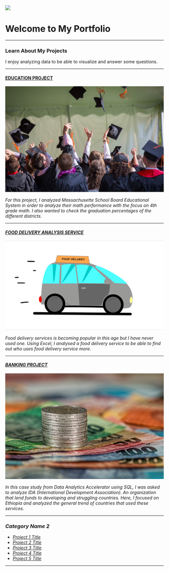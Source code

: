 <img src="images/My project-1 (3).png?raw=true"/>

# Welcome to My Portfolio

---

### Learn About My Projects
I enjoy analyzing data to be able to visualize and answer some questions.


---
#### [EDUCATION PROJECT](https://www.linkedin.com/pulse/data-analysis-state-school-board-osayamen-ozigagu/)
<img src="images/pexels-emily-ranquist-1205651.jpg?raw=true"/>
<p><i>For this project, I analyzed Massachusette School Board Educational System in order to analyze their math performance with the focus on 4th grade math. I also wanted to check the graduation percentages of the different districts.<i></p>


---
#### [FOOD DELIVERY ANALYSIS SERVICE](https://www.linkedin.com/posts/osayamen-ozigagu_activity-7024103662490685440-I5dd?utm_source=share&utm_medium=member_desktop)
[<img src="images/DOOR-DASH1-21-2023_16-34-58.gif?raw=true"/>](linkedin.com/pulse/doordash-sales-analysis-using-excel-my-view-osayamen-ozigagu%3FtrackingId=YagmjufTT1C932Hiy72Z0g%253D%253D/?trackingId=YagmjufTT1C932Hiy72Z0g%3D%3D)
<p><i>Food delivery services is becoming popular in this age but I have never used one. Using Excel, I analysed a food delivery service to be able to find out who uses food delivery service more.<i></p> 


---
#### [BANKING PROJECT]()
[<img src="images/pexels-pixabay-210574.jpg?raw=true"/>]()
<p><i>In this case study from Data Analytics Accelerator using SQL, I was asked to analyze IDA (International Development Association). An organization that lend funds to developing and struggling countries. Here, I focused on Ethiopia and analyzed the general trend of countries that used these services.<i></p> 

---

### Category Name 2

- [Project 1 Title](http://example.com/)
- [Project 2 Title](http://example.com/)
- [Project 3 Title](http://example.com/)
- [Project 4 Title](http://example.com/)
- [Project 5 Title](http://example.com/)

---





